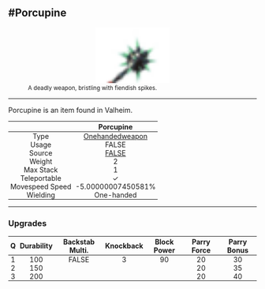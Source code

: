 <meta property="og:title" content="Porcupine - MoreValheim" /><meta property="og:type" content="website" /><meta property="og:image" content="/assets/porcupine.png" /><meta property="og:description" content="Porcupine is an item found in Valheim." /><meta name="theme-color" content="#546D78"><meta name="twitter:card" content="summary_large_image">
#Porcupine
-------------
<style>img {width:20px;}.tb {width:150px;display: block;margin-left: auto;margin-right: auto;}</style>

<style>.md-typeset table:not([class]) th:not([align]) {min-width:unset!important;}</style>
<style>td{padding:0em 0.3em!important;text-align:center!important;border-left:.05rem solid var(--md-default-fg-color--lightest)}</style>

<style>th{padding:0.1em 0.3em!important;text-align:center!important;font-weight:bold}</style>

<style>pre{text-align:right!important}</style>
<style>table tr td:first-child {border-left: 0;};</style>

<figure><img src="/assets/porcupine.png" class="tb" /><figcaption><small>A deadly weapon, bristling with fiendish spikes.</small></figcaption></figure>

-------------

Porcupine is an item found in Valheim.

|        | Porcupine              |
| ----------- | ------------------------------------ |
| Type | [Onehandedweapon](../../types/onehandedweapon)
| Usage | FALSE<br>
| Source | [FALSE](../../items/false)
| Weight | 2 |
| Max Stack | 1 |
| Teleportable | ✓
| Movespeed Speed | -5.00000007450581%
| Wielding | One-handed


-------------

### Upgrades
| Q | Durability | Backstab Multi. | Knockback | Block Power | Parry Force | Parry Bonus
| - | - | - | - | - | - | - 
1 | 100 | FALSE | 3 | 90 | 20 | 30 | 2 | 
 | 2 | 150 |  |  |  | 20 | 35 |  | 
 | 3 | 200 |  |  |  | 20 | 40 |  | 

